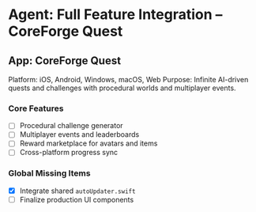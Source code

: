 # Agent: Full Feature Integration – CoreForge Quest

## App: CoreForge Quest
Platform: iOS, Android, Windows, macOS, Web
Purpose: Infinite AI-driven quests and challenges with procedural worlds and multiplayer events.

### Core Features
- [ ] Procedural challenge generator
- [ ] Multiplayer events and leaderboards
- [ ] Reward marketplace for avatars and items
- [ ] Cross-platform progress sync

### Global Missing Items
- [x] Integrate shared `autoUpdater.swift`
- [ ] Finalize production UI components
